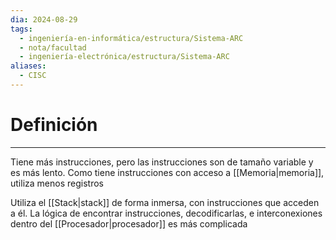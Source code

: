 ```yaml
---
dia: 2024-08-29
tags:
  - ingeniería-en-informática/estructura/Sistema-ARC
  - nota/facultad
  - ingeniería-electrónica/estructura/Sistema-ARC
aliases:
  - CISC
---
```

# Definición
---
Tiene más instrucciones, pero las instrucciones son de tamaño variable y es más lento. Como tiene instrucciones con acceso a [[Memoria|memoria]], utiliza menos registros

Utiliza el [[Stack|stack]] de forma inmersa, con instrucciones que acceden a él. La lógica de encontrar instrucciones, decodificarlas, e interconexiones dentro del [[Procesador|procesador]] es más complicada